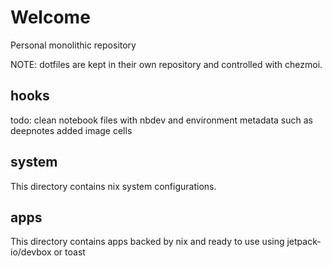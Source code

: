 # Welcome
Personal monolithic repository

NOTE: dotfiles are kept in their own repository and controlled with chezmoi.

## hooks
todo: clean notebook files with nbdev and environment metadata such as deepnotes added image cells

## system
This directory contains nix system configurations.

## apps
This directory contains apps backed by nix and ready to use using jetpack-io/devbox or toast